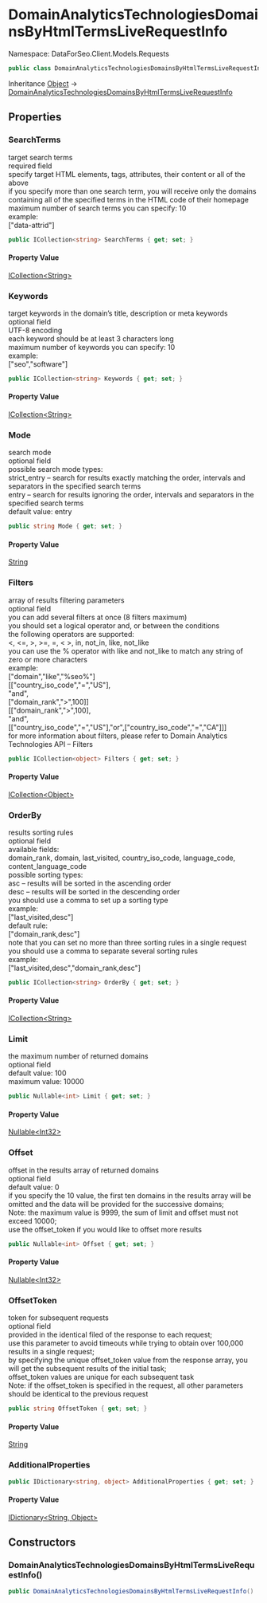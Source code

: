 # DomainAnalyticsTechnologiesDomainsByHtmlTermsLiveRequestInfo

Namespace: DataForSeo.Client.Models.Requests

```csharp
public class DomainAnalyticsTechnologiesDomainsByHtmlTermsLiveRequestInfo
```

Inheritance [Object](https://docs.microsoft.com/en-us/dotnet/api/system.object) → [DomainAnalyticsTechnologiesDomainsByHtmlTermsLiveRequestInfo](./dataforseo.client.models.requests.domainanalyticstechnologiesdomainsbyhtmltermsliverequestinfo.md)

## Properties

### **SearchTerms**

target search terms
 <br>required field
 <br>specify target HTML elements, tags, attributes, their content or all of the above
 <br>if you specify more than one search term, you will receive only the domains containing all of the specified terms in the HTML code of their homepage
 <br>maximum number of search terms you can specify: 10
 <br>example:
 <br>["data-attrid"]

```csharp
public ICollection<string> SearchTerms { get; set; }
```

#### Property Value

[ICollection&lt;String&gt;](https://docs.microsoft.com/en-us/dotnet/api/system.collections.generic.icollection-1)<br>

### **Keywords**

target keywords in the domain’s title, description or meta keywords
 <br>optional field
 <br>UTF-8 encoding
 <br>each keyword should be at least 3 characters long
 <br>maximum number of keywords you can specify: 10
 <br>example:
 <br>["seo","software"]

```csharp
public ICollection<string> Keywords { get; set; }
```

#### Property Value

[ICollection&lt;String&gt;](https://docs.microsoft.com/en-us/dotnet/api/system.collections.generic.icollection-1)<br>

### **Mode**

search mode
 <br>optional field
 <br>possible search mode types:
 <br>strict_entry – search for results exactly matching the order, intervals and separators in the specified search terms
 <br>entry – search for results ignoring the order, intervals and separators in the specified search terms
 <br>default value: entry

```csharp
public string Mode { get; set; }
```

#### Property Value

[String](https://docs.microsoft.com/en-us/dotnet/api/system.string)<br>

### **Filters**

array of results filtering parameters
 <br>optional field
 <br>you can add several filters at once (8 filters maximum)
 <br>you should set a logical operator and, or between the conditions
 <br>the following operators are supported:
 <br>&lt;, &lt;=, &gt;, &gt;=, =, &lt; &gt;, in, not_in, like, not_like
 <br>you can use the % operator with like and not_like to match any string of zero or more characters
 <br>example:
 <br>["domain","like","%seo%"]
 <br>[["country_iso_code","=","US"],
 <br>"and",
 <br>["domain_rank","&gt;",100]]
 <br>[["domain_rank","&gt;",100],
 <br>"and",
 <br>[["country_iso_code","=","US"],"or",["country_iso_code","=","CA"]]]
 <br>for more information about filters, please refer to Domain Analytics Technologies API – Filters

```csharp
public ICollection<object> Filters { get; set; }
```

#### Property Value

[ICollection&lt;Object&gt;](https://docs.microsoft.com/en-us/dotnet/api/system.collections.generic.icollection-1)<br>

### **OrderBy**

results sorting rules
 <br>optional field
 <br>available fields:
 <br>domain_rank, domain, last_visited, country_iso_code, language_code, content_language_code
 <br>possible sorting types:
 <br>asc – results will be sorted in the ascending order
 <br>desc – results will be sorted in the descending order
 <br>you should use a comma to set up a sorting type
 <br>example:
 <br>["last_visited,desc"]
 <br>default rule:
 <br>["domain_rank,desc"]
 <br>note that you can set no more than three sorting rules in a single request
 <br>you should use a comma to separate several sorting rules
 <br>example:
 <br>["last_visited,desc","domain_rank,desc"]

```csharp
public ICollection<string> OrderBy { get; set; }
```

#### Property Value

[ICollection&lt;String&gt;](https://docs.microsoft.com/en-us/dotnet/api/system.collections.generic.icollection-1)<br>

### **Limit**

the maximum number of returned domains
 <br>optional field
 <br>default value: 100
 <br>maximum value: 10000

```csharp
public Nullable<int> Limit { get; set; }
```

#### Property Value

[Nullable&lt;Int32&gt;](https://docs.microsoft.com/en-us/dotnet/api/system.nullable-1)<br>

### **Offset**

offset in the results array of returned domains
 <br>optional field
 <br>default value: 0
 <br>if you specify the 10 value, the first ten domains in the results array will be omitted and the data will be provided for the successive domains;
 <br>Note: the maximum value is 9999, the sum of limit and offset must not exceed 10000;
 <br>use the offset_token if you would like to offset more results

```csharp
public Nullable<int> Offset { get; set; }
```

#### Property Value

[Nullable&lt;Int32&gt;](https://docs.microsoft.com/en-us/dotnet/api/system.nullable-1)<br>

### **OffsetToken**

token for subsequent requests
 <br>optional field
 <br>provided in the identical filed of the response to each request;
 <br>use this parameter to avoid timeouts while trying to obtain over 100,000 results in a single request;
 <br>by specifying the unique offset_token value from the response array, you will get the subsequent results of the initial task;
 <br>offset_token values are unique for each subsequent task
 <br>Note: if the offset_token is specified in the request, all other parameters should be identical to the previous request

```csharp
public string OffsetToken { get; set; }
```

#### Property Value

[String](https://docs.microsoft.com/en-us/dotnet/api/system.string)<br>

### **AdditionalProperties**

```csharp
public IDictionary<string, object> AdditionalProperties { get; set; }
```

#### Property Value

[IDictionary&lt;String, Object&gt;](https://docs.microsoft.com/en-us/dotnet/api/system.collections.generic.idictionary-2)<br>

## Constructors

### **DomainAnalyticsTechnologiesDomainsByHtmlTermsLiveRequestInfo()**

```csharp
public DomainAnalyticsTechnologiesDomainsByHtmlTermsLiveRequestInfo()
```
